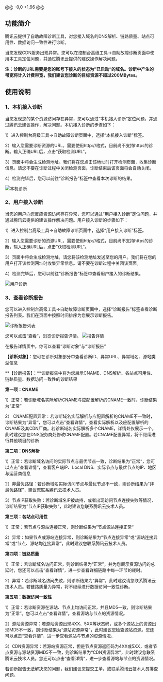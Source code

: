 


@@ -0,0 +1,96 @@

## 功能简介



腾讯云提供了自助故障诊断工具，对您接入域名的DNS解析、链路质量、站点可用性、数据访问一致性进行诊断。



当您发现CDN服务出现异常。您可以在控制台高级工具->自助故障诊断页面中使用本工具定位问题，并通过腾讯云提供的建议操作解决问题。



**注：诊断的URL需要是您的账号下接入的状态为”已启动“的域名。诊断中产生的带宽将计入计费带宽，我们建议您诊断的目标资源不超过200MBytes。**



## 使用说明



### 1、本机接入诊断



当您发现您的某个资源访问存在异常，您可以通过“本机接入诊断”定位问题，并通过腾讯云建议操作，解决问题。本机接入诊断的步骤如下：



1）进入控制台高级工具->自助故障诊断页面中，选择“本机接入诊断”标签。



2）输入您需要诊断资源的URL，需要使用http://格式，目前尚不支持https的诊断。输入正确URL后，点击“获取检测URL”。



3）页面中将会生成检测地址。我们将在您点击该地址时打开检测页面，收集诊断信息。请您不要在诊断过程中关闭检测页面，诊断结束后该页面将会自动关闭。



4）检测完毕后，您可以前往“诊断报告”标签中查看本次诊断的结果。



![本机诊断](https://mc.qcloudimg.com/static/img/33da072a0bb7e8dc1b4760f46f5132cf/image.png)



### 2、用户接入诊断 



当您的用户向您反应资源访问存在异常，您可以通过“用户接入诊断”定位问题，并通过腾讯云提供的建议操作解决问题。用户接入诊断的步骤如下：



1）进入控制台高级工具->自助故障诊断页面中，选择“用户接入诊断”标签。



2）输入您需要诊断的资源URL，需要使用http://格式，目前尚不支持https的诊断，输入正确URL后，点击“获取检测URL”。



3）页面中将会生成检测地址，请您将该检测地址发送至您的用户。我们将在您的用户打开该检测网址时收集异常信息。请不要在诊断过程中关闭该页面。



4）检测完毕后，您可以前往“诊断报告”标签中查看用户接入的诊断结果。



![用户诊断](https://mc.qcloudimg.com/static/img/9472e76b645ed71f745451d31ef58ef1/image.png)



### 3、查看诊断报告



您可以进入控制台高级工具->自助故障诊断页面中，选择“诊断报告”标签查看诊断报告列表。我们在页面中按照时间排序为您展示诊断报告。



![诊断报告列表](https://mc.qcloudimg.com/static/img/970fd85db28891e090e879d4f9700cd3/image.png)



您可以点击“查看”，浏览诊断报告详情。 ![报告详情](https://mc.qcloudimg.com/static/img/d7aa4c44c5fcbd4ba5a963e8c0028601/image.png)



在报告详情页中，你可以查看“诊断对象”与“诊断报告”



**【诊断对象】**：您可在诊断对象部分中查看诊断ID、异常URL、异常域名、源站类型信息



**【诊断报告】：**诊断报告中将为您展示CNAME、DNS解析、各站点可用性、链路质量、数据访问一致性的诊断结果



**第一项：CNAME**



1）正常：若诊断域名实际解析CNAME与应配置解析的CNAME一致时，诊断结果为“正常”



2） CNAME配置异常：若诊断域名实际解析与应配置解析的CNAME不一致时，诊断结果为”异常“，您可以点击”查看详情“，查看实际解析以及应配置解析的CNAME及其CDN厂商。若诊断域名实际解析多个CNAME，详情处仅展示一个。此时建议您在DNS服务商处修改CNAME配置。若CNAME配置异常，将不继续进行其他项目的诊断



**第二项：DNS解析**



1）正常：若诊断域名访问的实际节点与最优节点一致，诊断结果为”正常“，您可以点击”查看详情“，查看客户端IP、Local DNS、实际节点与最优节点的IP、地区与运营商信息



2）非最优路径：若诊断域名实际访问节点与最优节点不一致，则诊断结果为“非最优路径”，建议您联系腾讯云技术人员。



3）节点IP获取失败：若诊断域名IP被劫持，或者出现访问节点连接失败等情况，诊断结果为”节点IP获取失败“，此时建议您联系腾讯云技术人员。



**第三项：各站点可用性**



1）正常：若节点与源站连接正常，则诊断结果为”节点源站连接正常“



2）异常：如果节点或源站连接异常，则诊断结果为“节点连接异常”或“源站连接异常”或“节点、源站均连接异常”，此时建议您联系腾讯云技术人员。



**第四项：链路质量**



1）正常：若诊断域名访问正常，则诊断结果为“正常”，并为您展示资源访问的总延时，您还可以点击“查看详情”，进一步查看详细链路中每一环节的耗时。



2）异常：若诊断域名访问失败，则诊断结果为“异常”，此时建议请您联系腾讯云技术人员。若链路质量为异常，将不继续进行数据访问一致性诊断。



**第五项：数据访问一致性**



1）正常：若诊断资源在源站、节点上均访问正常，并且MD5一致，则诊断结果为“正常”。您可以点击“查看详情”，查看源站与节点的资源情况。



2）源站资源异常：若源站资源出现4XX、5XX等状态码，或多个源站上的资源出现MD5不一致，则诊断结果为“源站资源异常”，此时建议您检查源站资源。您还可以点击“查看详情”，进一步查看源站与节点的资源情况。



3）CDN资源异常：若源站资源正常，但是节点资源返回码为4XX或5XX，或者节点资源与源站资源MD5不一致，则诊断结果为“CDN资源异常”，此时建议您联系腾讯云技术人员。您还可以点击“查看详情”，进一步查看源站与节点的资源情况。



若诊断报告无法解决您的问题，我们建议您提交工单，或联系腾讯云技术人员排查问题。


















